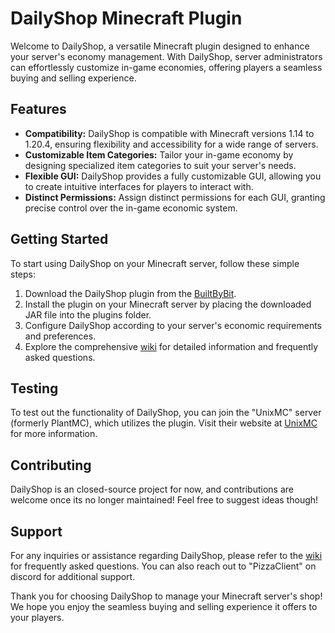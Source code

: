 # DailyShop Minecraft Plugin

Welcome to DailyShop, a versatile Minecraft plugin designed to enhance your server's economy management. With DailyShop, server administrators can effortlessly customize in-game economies, offering players a seamless buying and selling experience.

## Features

- **Compatibility:** DailyShop is compatible with Minecraft versions 1.14 to 1.20.4, ensuring flexibility and accessibility for a wide range of servers.
- **Customizable Item Categories:** Tailor your in-game economy by designing specialized item categories to suit your server's needs.
- **Flexible GUI:** DailyShop provides a fully customizable GUI, allowing you to create intuitive interfaces for players to interact with.
- **Distinct Permissions:** Assign distinct permissions for each GUI, granting precise control over the in-game economic system.

## Getting Started

To start using DailyShop on your Minecraft server, follow these simple steps:

1. Download the DailyShop plugin from the [BuiltByBit](https://www.builtbybit.com/resources/dailyshop.32696/).
2. Install the plugin on your Minecraft server by placing the downloaded JAR file into the plugins folder.
3. Configure DailyShop according to your server's economic requirements and preferences.
4. Explore the comprehensive [wiki](https://github.com/PizzaThatCodes/DailyShop/wiki/FAQ) for detailed information and frequently asked questions.

## Testing

To test out the functionality of DailyShop, you can join the "UnixMC" server (formerly PlantMC), which utilizes the plugin. Visit their website at [UnixMC](https://store.unixmc.net) for more information.

## Contributing

DailyShop is an closed-source project for now, and contributions are welcome once its no longer maintained! Feel free to suggest ideas though!

## Support

For any inquiries or assistance regarding DailyShop, please refer to the [wiki](https://github.com/PizzaThatCodes/DailyShop/wiki/FAQ) for frequently asked questions. You can also reach out to "PizzaClient" on discord for additional support.

Thank you for choosing DailyShop to manage your Minecraft server's shop! We hope you enjoy the seamless buying and selling experience it offers to your players.
